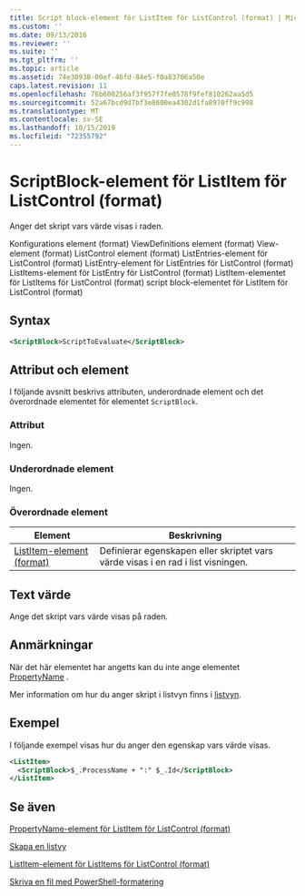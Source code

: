 ```yaml
---
title: Script block-element för ListItem för ListControl (format) | Microsoft Docs
ms.custom: ''
ms.date: 09/13/2016
ms.reviewer: ''
ms.suite: ''
ms.tgt_pltfrm: ''
ms.topic: article
ms.assetid: 74e30938-00ef-46fd-84e5-f0a83706a50e
caps.latest.revision: 11
ms.openlocfilehash: 76b600256af3f957f7fe0578f9fef810262aa5d5
ms.sourcegitcommit: 52a67bcd9d7bf3e8600ea4302d1fa8970ff9c998
ms.translationtype: MT
ms.contentlocale: sv-SE
ms.lasthandoff: 10/15/2019
ms.locfileid: "72355792"
---
```

# <a name="scriptblock-element-for-listitem-for-listcontrol-format"></a>ScriptBlock-element för ListItem för ListControl (format)

Anger det skript vars värde visas i raden.

Konfigurations element (format) ViewDefinitions element (format) View-element (format) ListControl element (format) ListEntries-element för ListControl (format) ListEntry-element för ListEntries för ListControl (format) ListItems-element för ListEntry för ListControl (format) ListItem-elementet för ListItems för ListControl (format) script block-elementet för ListItem för ListControl (format)

## <a name="syntax"></a>Syntax

```xml
<ScriptBlock>ScriptToEvaluate</ScriptBlock>
```

## <a name="attributes-and-elements"></a>Attribut och element

I följande avsnitt beskrivs attributen, underordnade element och det överordnade elementet för elementet `ScriptBlock`.

### <a name="attributes"></a>Attribut

Ingen.

### <a name="child-elements"></a>Underordnade element

Ingen.

### <a name="parent-elements"></a>Överordnade element

|Element|Beskrivning|
|-------------|-----------------|
|[ListItem-element (format)](./listitem-element-for-listitems-for-listcontrol-format.md)|Definierar egenskapen eller skriptet vars värde visas i en rad i list visningen.|

## <a name="text-value"></a>Text värde

Ange det skript vars värde visas på raden.

## <a name="remarks"></a>Anmärkningar

När det här elementet har angetts kan du inte ange elementet [PropertyName](./propertyname-element-for-listitem-for-listcontrol-format.md) .

Mer information om hur du anger skript i listvyn finns i [listvyn](./creating-a-list-view.md).

## <a name="example"></a>Exempel

I följande exempel visas hur du anger den egenskap vars värde visas.

```xml
<ListItem>
  <ScriptBlock>$_.ProcessName + ":" $_.Id</ScriptBlock>
</ListItem>

```

## <a name="see-also"></a>Se även

[PropertyName-element för ListItem för ListControl (format)](./propertyname-element-for-listitem-for-listcontrol-format.md)

[Skapa en listvy](./creating-a-list-view.md)

[ListItem-element för ListItems för ListControl (format)](./listitem-element-for-listitems-for-listcontrol-format.md)

[Skriva en fil med PowerShell-formatering](./writing-a-powershell-formatting-file.md)
